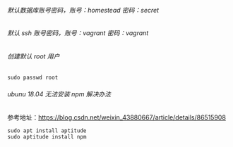 ###### 默认数据库账号密码，账号：homestead 密码：secret
###### 默认 ssh 账号密码，账号：vagrant 密码：vagrant
###### 创建默认 root 用户
```
sudo passwd root
```

###### ubunu 18.04 无法安装 npm 解决办法
参考地址：https://blog.csdn.net/weixin_43880667/article/details/86515908
```
sudo apt install aptitude
sudo aptitude install npm
```
